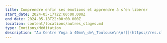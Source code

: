 ```yaml
---
title: Comprendre enfin ses émotions et apprendre à s’en libérer
start_date: 2024-05-17T22:00:00.000Z
end_date: 2024-05-18T22:00:00.000Z
location: content/locations/autres_stages.md
type: Emotions/Méditation
description: "Au Centre Yoga à 40mn\_de\_Toulouse\n\n![](https://res.cloudinary.com/guikem/image/upload/v1706281906/WhatsApp_Image_2023-12-13_%C3%A0_15.54.20_e3643772_ri89qe.jpg)\n\n\nDans le havre de paix du domaine Pouraillé à Giscaro, nous vous proposons un stage de deux jours pour découvrir la méditation et la régulation émotionnelle Tipi.\n\nDans ce stage, Vous allez enfin prendre conscience de ce que sont les blocages émotionnels derrière vos réactions de peurs, irritabilité, angoisses, panique, appréhensions, ruminations... et comment vous en libérer définitivement.\n\n\n![](https://res.cloudinary.com/guikem/image/upload/v1706282226/photo_kwzm52.png)\n\n\n\nS'appuyant sur le travail de Luc Nicon et de la méthode TIPI (Technique d’Identification sensorielle des Peurs\nInconscientes), nous verrons comment il est possible de se libérer simplement de ses émotions envahissantes.\n\n\nApport théorique, exercices pratiques, méditation ... Dans le cadre exceptionnel du domaine Pouraillé , toutes les conditions seront réunies pour apprendre et expérimenter une méthode unique et amener de vrais changements dans votre vie.  \n\nLes journées commenceront avec quelques exercices de Qi Qong et de méditation.\n\n\n\n\n\n\n\n\n\n&#x9;\n\n\n\n\n\n\n\n\n\n\n\n\n\nCe\nstage est animé par Frédéric\nChastelas,\nenseignant de méditation et du bouddhisme, conférencier, thérapeute\nen régulation émotionnelle TIPI. (plus d’infos sur\nfredericchastelas.com)\n\nHoraires:\nSamedi de 10h à 17h et dimanche de 9h30 à 16h30\n\n\n\n\n\n\n\n&#x9;\n\nLieu\n&#x9;:\n\n\n&#x9;\n\nCentre\n&#x9;Yoga «\_Entre Gers et Ciel\_» \n&#x9;\n\n\n&#x9;\n\nLD le\n&#x9;pouraillé 32200 GISCARO\n\n\n&#x9;\n\n\n\n\n&#x9;\n\n\n&#x9;\n\nNavette\n&#x9;sur demande depuis la Gare de Gimont accessible depuis Toulouse et\n&#x9;Auch\n\nParticipation:\n \n\nEnseignement\nsur 2 jours :180€\n\nEnseignement\n\\+ Repas\_ midi 2 jours\_: 215€\n\nEnseignement\n\\+ Pension complète + Logement 1 nuit\_: 285€\n\n\\_\\_\\_\\_\\_\\_\\_\\_\\_\\_\\_\\_\\_\\_\\_\\_\\_\\_\\_\\_\\_\\_\\_\\_\\_\\_\\_\\_\\_\\_\\_\\_\\_\\_\\_\\_\\_\\_\\_\\_\\_\\_\\_\\_\\_\\_\\_\\_\\_\\_\\_\\_\\_\\_\\_\\_\\_\\_\\_\\_\\_\\_\\_\\_\\_\\_\\_\\_\\_\\_\\_\\_\\_\\_\\_\\_\\_\\_\\_\\_\\_\\_\\_\\_\\_\\_\\_\\_\n\n\n&#x9;\n\nContact\n&#x9;et inscriptions:\n\n\n&#x9;\n\nNatalie\n&#x9;HIGLEY 06.79.65.11.59 - higley.nat\\@gmail.com\n\n\n&#x9;\n\nAcompte\n&#x9;30% à la réservation\n\n\n&#x9;\n\n\n\n\n&#x9;\n\n\n\n\n\n\nLogement\nChambre partagée twin (single\nsur demande)\_:\n35€/nuitée/pax (+10€ draps)\n\nPension\ncomplète\_:\n55€\n(pdj + dej + diner)\n\nEmplacement\nCamping\_\n(Tente\n/ Véhicule aménagé)\_: 15€\n\n\n\n"
---
```


